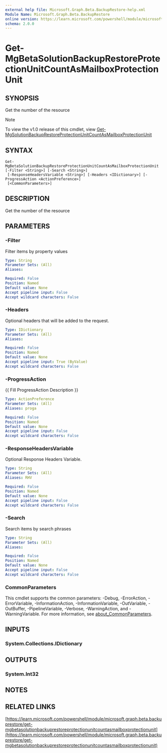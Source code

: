 ```yaml
---
external help file: Microsoft.Graph.Beta.BackupRestore-help.xml
Module Name: Microsoft.Graph.Beta.BackupRestore
online version: https://learn.microsoft.com/powershell/module/microsoft.graph.beta.backuprestore/get-mgbetasolutionbackuprestoreprotectionunitcountasmailboxprotectionunit
schema: 2.0.0
---
```


# Get-MgBetaSolutionBackupRestoreProtectionUnitCountAsMailboxProtectionUnit

## SYNOPSIS
Get the number of the resource

> [!NOTE]
> To view the v1.0 release of this cmdlet, view [Get-MgSolutionBackupRestoreProtectionUnitCountAsMailboxProtectionUnit](/powershell/module/Microsoft.Graph.BackupRestore/Get-MgSolutionBackupRestoreProtectionUnitCountAsMailboxProtectionUnit?view=graph-powershell-1.0)

## SYNTAX

```
Get-MgBetaSolutionBackupRestoreProtectionUnitCountAsMailboxProtectionUnit [-Filter <String>] [-Search <String>]
 [-ResponseHeadersVariable <String>] [-Headers <IDictionary>] [-ProgressAction <ActionPreference>]
 [<CommonParameters>]
```

## DESCRIPTION
Get the number of the resource

## PARAMETERS

### -Filter
Filter items by property values

```yaml
Type: String
Parameter Sets: (All)
Aliases:

Required: False
Position: Named
Default value: None
Accept pipeline input: False
Accept wildcard characters: False
```

### -Headers
Optional headers that will be added to the request.

```yaml
Type: IDictionary
Parameter Sets: (All)
Aliases:

Required: False
Position: Named
Default value: None
Accept pipeline input: True (ByValue)
Accept wildcard characters: False
```

### -ProgressAction
{{ Fill ProgressAction Description }}

```yaml
Type: ActionPreference
Parameter Sets: (All)
Aliases: proga

Required: False
Position: Named
Default value: None
Accept pipeline input: False
Accept wildcard characters: False
```

### -ResponseHeadersVariable
Optional Response Headers Variable.

```yaml
Type: String
Parameter Sets: (All)
Aliases: RHV

Required: False
Position: Named
Default value: None
Accept pipeline input: False
Accept wildcard characters: False
```

### -Search
Search items by search phrases

```yaml
Type: String
Parameter Sets: (All)
Aliases:

Required: False
Position: Named
Default value: None
Accept pipeline input: False
Accept wildcard characters: False
```

### CommonParameters
This cmdlet supports the common parameters: -Debug, -ErrorAction, -ErrorVariable, -InformationAction, -InformationVariable, -OutVariable, -OutBuffer, -PipelineVariable, -Verbose, -WarningAction, and -WarningVariable. For more information, see [about_CommonParameters](http://go.microsoft.com/fwlink/?LinkID=113216).

## INPUTS

### System.Collections.IDictionary
## OUTPUTS

### System.Int32
## NOTES

## RELATED LINKS

[https://learn.microsoft.com/powershell/module/microsoft.graph.beta.backuprestore/get-mgbetasolutionbackuprestoreprotectionunitcountasmailboxprotectionunit](https://learn.microsoft.com/powershell/module/microsoft.graph.beta.backuprestore/get-mgbetasolutionbackuprestoreprotectionunitcountasmailboxprotectionunit)
























